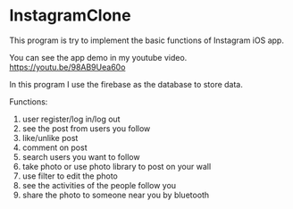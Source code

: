 # InstagramClone
This program is try to implement the basic functions of Instagram iOS app.

You can see the app demo in my youtube video.
https://youtu.be/98AB9Uea60o

In this program I use the firebase as the database to store data.

Functions:
1. user register/log in/log out
2. see the post from users you follow
3. like/unlike post
4. comment on post
5. search users you want to follow
6. take photo or use photo library to post on your wall
7. use filter to edit the photo
8. see the activities of the people follow you
9. share the photo to someone near you by bluetooth
